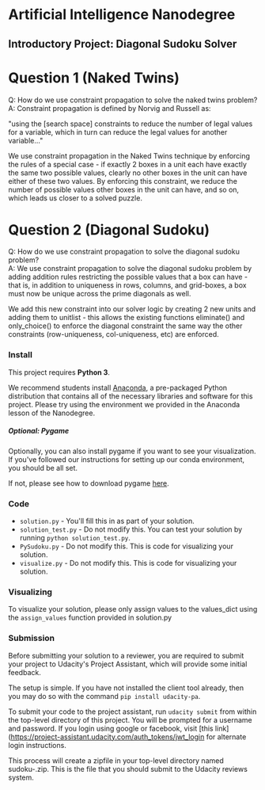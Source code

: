 # Artificial Intelligence Nanodegree
## Introductory Project: Diagonal Sudoku Solver

# Question 1 (Naked Twins)
Q: How do we use constraint propagation to solve the naked twins problem?  
A: Constraint propagation is defined by Norvig and Russell as:

"using the [search space] constraints to reduce the number of legal values 
for a variable, which in turn can reduce the legal values for another variable..." 
    
We use constraint propagation in the Naked Twins technique by enforcing the
rules of a special case - if exactly 2 boxes in a unit each have exactly the same
two possible values, clearly no other boxes in the unit can have either of 
these two values. By enforcing this constraint, we reduce the number of possible 
values other boxes in the unit can have, and so on, which leads us closer to a
solved puzzle.

# Question 2 (Diagonal Sudoku)
Q: How do we use constraint propagation to solve the diagonal sudoku problem?  
A: We use constraint propagation to solve the diagonal sudoku problem by adding
addition rules restricting the possible values that a box can have - that is,
in addition to uniqueness in rows, columns, and grid-boxes, a box must now be
unique across the prime diagonals as well.

We add this new constraint into our solver logic by creating 2 new units and
adding them to unitlist - this allows the existing functions eliminate() 
and only_choice() to enforce the diagonal constraint the same way the other constraints
(row-uniqueness, col-uniqueness, etc) are enforced.

### Install

This project requires **Python 3**.

We recommend students install [Anaconda](https://www.continuum.io/downloads), a pre-packaged Python distribution that contains all of the necessary libraries and software for this project. 
Please try using the environment we provided in the Anaconda lesson of the Nanodegree.

##### Optional: Pygame

Optionally, you can also install pygame if you want to see your visualization. If you've followed our instructions for setting up our conda environment, you should be all set.

If not, please see how to download pygame [here](http://www.pygame.org/download.shtml).

### Code

* `solution.py` - You'll fill this in as part of your solution.
* `solution_test.py` - Do not modify this. You can test your solution by running `python solution_test.py`.
* `PySudoku.py` - Do not modify this. This is code for visualizing your solution.
* `visualize.py` - Do not modify this. This is code for visualizing your solution.

### Visualizing

To visualize your solution, please only assign values to the values_dict using the ```assign_values``` function provided in solution.py

### Submission
Before submitting your solution to a reviewer, you are required to submit your project to Udacity's Project Assistant, which will provide some initial feedback.  

The setup is simple.  If you have not installed the client tool already, then you may do so with the command `pip install udacity-pa`.  

To submit your code to the project assistant, run `udacity submit` from within the top-level directory of this project.  You will be prompted for a username and password.  If you login using google or facebook, visit [this link](https://project-assistant.udacity.com/auth_tokens/jwt_login for alternate login instructions.

This process will create a zipfile in your top-level directory named sudoku-<id>.zip.  This is the file that you should submit to the Udacity reviews system.

